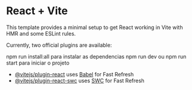 # React + Vite

This template provides a minimal setup to get React working in Vite with HMR and some ESLint rules.

Currently, two official plugins are available:



npm run install:all para instalar as dependencias
npm run dev ou npm run start para iniciar o projeto

- [@vitejs/plugin-react](https://github.com/vitejs/vite-plugin-react/blob/main/packages/plugin-react/README.md) uses [Babel](https://babeljs.io/) for Fast Refresh
- [@vitejs/plugin-react-swc](https://github.com/vitejs/vite-plugin-react-swc) uses [SWC](https://swc.rs/) for Fast Refresh

